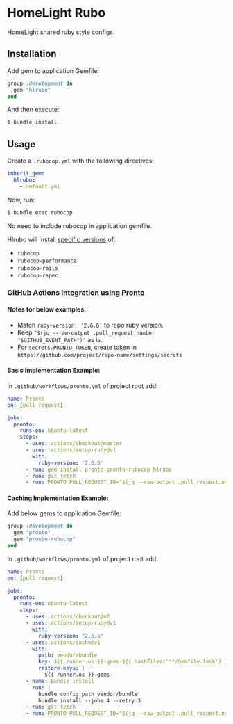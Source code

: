 # HomeLight Rubo

HomeLight shared ruby style configs.

## Installation

Add gem to application Gemfile:

```ruby
group :development do
  gem "hlrubo"
end
```

And then execute:

```bash
$ bundle install
```

## Usage

Create a `.rubocop.yml` with the following directives:

```yaml
inherit_gem:
  hlrubo:
    - default.yml
```

Now, run:

```bash
$ bundle exec rubocop
```

No need to include rubocop in application gemfile.

Hlrubo will install [specific versions](https://github.com/homelight/hlrubo/blob/master/hlrubo.gemspec) of:
- `rubocop`
- `rubocop-performance`
- `rubocop-rails`
- `rubocop-rspec`

### GitHub Actions Integration using [Pronto](https://github.com/prontolabs/pronto)
#### Notes for below examples:
- Match `ruby-version: '2.6.6'` to repo ruby version.
- Keep `"$(jq --raw-output .pull_request.number "$GITHUB_EVENT_PATH")"` as is.
- For `secrets.PRONTO_TOKEN`, create token in `https://github.com/project/repo-name/settings/secrets`

#### Basic Implementation Example:
In `.github/workflows/pronto.yml` of project root add:
```yaml
name: Pronto
on: [pull_request]

jobs:
  pronto:
    runs-on: ubuntu-latest
    steps:
      - uses: actions/checkout@master
      - uses: actions/setup-ruby@v1
        with:
          ruby-version: '2.6.6'
      - run: gem install pronto pronto-rubocop hlrubo
      - run: git fetch
      - run: PRONTO_PULL_REQUEST_ID="$(jq --raw-output .pull_request.number "$GITHUB_EVENT_PATH")" PRONTO_GITHUB_ACCESS_TOKEN="${{ secrets.PRONTO_TOKEN }}" pronto run -f github_status github_pr -c origin/master
```

#### Caching Implementation Example:
Add below gems to application Gemfile:

```ruby
group :development do
  gem "pronto"
  gem "pronto-rubocop"
end
```

In `.github/workflows/pronto.yml` of project root add:
```yaml
name: Pronto
on: [pull_request]

jobs:
  pronto:
    runs-on: ubuntu-latest
    steps:
      - uses: actions/checkout@v2
      - uses: actions/setup-ruby@v1
        with:
          ruby-version: "2.6.6"
      - uses: actions/cache@v1
        with:
          path: vendor/bundle
          key: ${{ runner.os }}-gems-${{ hashFiles('**/Gemfile.lock') }}
          restore-keys: |
            ${{ runner.os }}-gems-
      - name: Bundle install
        run: |
          bundle config path vendor/bundle
          bundle install --jobs 4 --retry 3
      - run: git fetch
      - run: PRONTO_PULL_REQUEST_ID="$(jq --raw-output .pull_request.number "$GITHUB_EVENT_PATH")" PRONTO_GITHUB_ACCESS_TOKEN="${{ secrets.PRONTO_TOKEN }}" bundle exec pronto run -f github_pr -c origin/master
```
